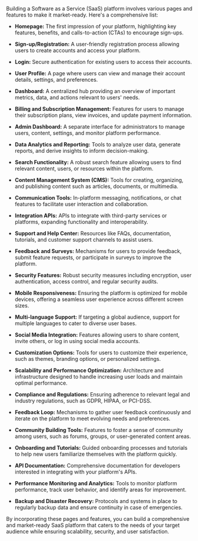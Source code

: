 Building a Software as a Service (SaaS) platform involves various pages and features to make it market-ready. Here's a comprehensive list:

* **Homepage:** The first impression of your platform, highlighting key features, benefits, and calls-to-action (CTAs) to encourage sign-ups.

* **Sign-up/Registration:** A user-friendly registration process allowing users to create accounts and access your platform.

* **Login:** Secure authentication for existing users to access their accounts.

* **User Profile:** A page where users can view and manage their account details, settings, and preferences.

* **Dashboard:** A centralized hub providing an overview of important metrics, data, and actions relevant to users' needs.

* **Billing and Subscription Management:** Features for users to manage their subscription plans, view invoices, and update payment information.

* **Admin Dashboard:** A separate interface for administrators to manage users, content, settings, and monitor platform performance.

* **Data Analytics and Reporting:** Tools to analyze user data, generate reports, and derive insights to inform decision-making.

* **Search Functionality:** A robust search feature allowing users to find relevant content, users, or resources within the platform.

* **Content Management System (CMS):** Tools for creating, organizing, and publishing content such as articles, documents, or multimedia.

* **Communication Tools:** In-platform messaging, notifications, or chat features to facilitate user interaction and collaboration.

* **Integration APIs:** APIs to integrate with third-party services or platforms, expanding functionality and interoperability.

* **Support and Help Center:** Resources like FAQs, documentation, tutorials, and customer support channels to assist users.

* **Feedback and Surveys:** Mechanisms for users to provide feedback, submit feature requests, or participate in surveys to improve the platform.

* **Security Features:** Robust security measures including encryption, user authentication, access control, and regular security audits.

* **Mobile Responsiveness:** Ensuring the platform is optimized for mobile devices, offering a seamless user experience across different screen sizes.

* **Multi-language Support:** If targeting a global audience, support for multiple languages to cater to diverse user bases.

* **Social Media Integration:** Features allowing users to share content, invite others, or log in using social media accounts.

* **Customization Options:** Tools for users to customize their experience, such as themes, branding options, or personalized settings.

* **Scalability and Performance Optimization:** Architecture and infrastructure designed to handle increasing user loads and maintain optimal performance.

* **Compliance and Regulations:** Ensuring adherence to relevant legal and industry regulations, such as GDPR, HIPAA, or PCI-DSS.

* **Feedback Loop:** Mechanisms to gather user feedback continuously and iterate on the platform to meet evolving needs and preferences.

* **Community Building Tools:** Features to foster a sense of community among users, such as forums, groups, or user-generated content areas.

* **Onboarding and Tutorials:** Guided onboarding processes and tutorials to help new users familiarize themselves with the platform quickly.

* **API Documentation:** Comprehensive documentation for developers interested in integrating with your platform's APIs.

* **Performance Monitoring and Analytics:** Tools to monitor platform performance, track user behavior, and identify areas for improvement.

* **Backup and Disaster Recovery:** Protocols and systems in place to regularly backup data and ensure continuity in case of emergencies.

By incorporating these pages and features, you can build a comprehensive and market-ready SaaS platform that caters to the needs of your target audience while ensuring scalability, security, and user satisfaction.
